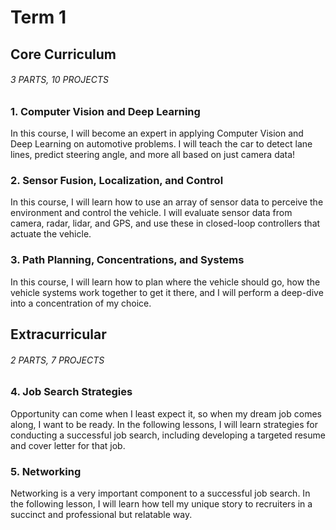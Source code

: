 # Term 1

## Core Curriculum
###### 3 PARTS, 10 PROJECTS

### 1. Computer Vision and Deep Learning

In this course, I will become an expert in applying Computer Vision and Deep Learning on automotive problems. I will teach the car to detect lane lines, predict steering angle, and more all based on just camera data!

### 2. Sensor Fusion, Localization, and Control

In this course, I will learn how to use an array of sensor data to perceive the environment and control the vehicle. I will evaluate sensor data from camera, radar, lidar, and GPS, and use these in closed-loop controllers that actuate the vehicle.

### 3. Path Planning, Concentrations, and Systems

In this course, I will learn how to plan where the vehicle should go, how the vehicle systems work together to get it there, and I will perform a deep-dive into a concentration of my choice.

## Extracurricular
###### 2 PARTS, 7 PROJECTS

### 4. Job Search Strategies
Opportunity can come when I least expect it, so when my dream job comes along, I want to be ready. In the following lessons, I will learn strategies for conducting a successful job search, including developing a targeted resume and cover letter for that job.

### 5. Networking
Networking is a very important component to a successful job search. In the following lesson, I will learn how tell my unique story to recruiters in a succinct and professional but relatable way.